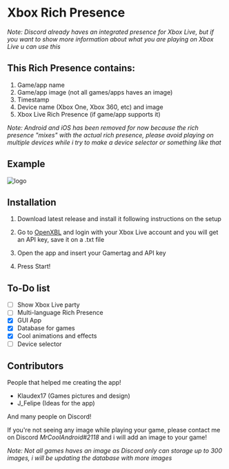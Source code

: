 # Xbox Rich Presence

*Note: Discord already haves an integrated presence for Xbox Live, but if you want to show more information about what you are playing on Xbox Live u can use this*
## This Rich Presence contains:
1. Game/app name
2. Game/app image (not all games/apps haves an image)
3. Timestamp
4. Device name (Xbox One, Xbox 360, etc) and image
5. Xbox Live Rich Presence (if game/app supports it)

*Note: Android and iOS has been removed for now because the rich presence "mixes" with the actual rich presence, please avoid playing on multiple devices while i try to make a device selector or something like that*

## Example
![logo](https://github.com/MrCoolAndroid/Xbox-Rich-Presence-Discord/raw/main/Example2.png)


## Installation
1. Download latest release and install it following instructions on the setup

2. Go to [OpenXBL](https://xbl.io) and login with your Xbox Live account and you will get an API key, save it on a .txt file

3. Open the app and insert your Gamertag and API key

4. Press Start!


## To-Do list
- [ ] Show Xbox Live party
- [ ] Multi-language Rich Presence
- [x] GUI App
- [x] Database for games
- [x] Cool animations and effects
- [ ] Device selector

## Contributors
People that helped me creating the app!
- Klaudex17 (Games pictures and design)
- J_Felipe (Ideas for the app)

And many people on Discord!

If you're not seeing any image while playing your game, please contact me on Discord *MrCoolAndroid#2118* and i will add an image to your game!

*Note: Not all games haves an image as Discord only can storage up to 300 images, i will be updating the database with more images*
